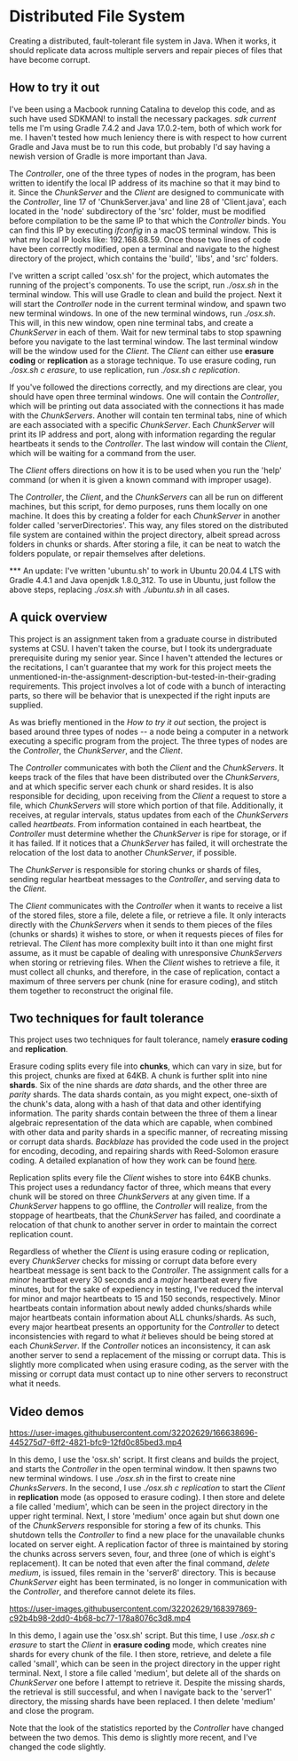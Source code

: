 # Distributed File System
Creating a distributed, fault-tolerant file system in Java. When it works, it should replicate data across multiple servers and repair pieces of files that have become corrupt.

## How to try it out
I've been using a Macbook running Catalina to develop this code, and as such have used SDKMAN! to install the necessary packages. *sdk current* tells me I'm using Gradle 7.4.2 and Java 17.0.2-tem, both of which work for me. I haven't tested how much leniency there is with respect to how current Gradle and Java must be to run this code, but probably I'd say having a newish version of Gradle is more important than Java. 

The *Controller*, one of the three types of nodes in the program, has been written to identify the local IP address of its machine so that it may bind to it. Since the *ChunkServer* and the *Client* are designed to communicate with the *Controller*, line 17 of 'ChunkServer.java' and line 28 of 'Client.java', each located in the 'node' subdirectory of the 'src' folder, must be modified before compilation to be the same IP to that which the *Controller* binds. You can find this IP by executing *ifconfig* in a macOS terminal window. This is what my local IP looks like: 192.168.68.59. Once those two lines of code have been correctly modified, open a terminal and navigate to the highest directory of the project, which contains the 'build', 'libs', and 'src' folders. 

I've written a script called 'osx.sh' for the project, which automates the running of the project's components. To use the script, run *./osx.sh* in the terminal window. This will use Gradle to clean and build the project. Next it will start the *Controller* node in the current terminal window, and spawn two new terminal windows. In one of the new terminal windows, run *./osx.sh*. This will, in this new window, open nine terminal tabs, and create a *ChunkServer* in each of them. Wait for new terminal tabs to stop spawning before you navigate to the last terminal window. The last terminal window will be the window used for the *Client*. The *Client* can either use **erasure coding** or **replication** as a storage technique. To use erasure coding, run *./osx.sh c erasure*, to use replication, run *./osx.sh c replication*. 

If you've followed the directions correctly, and my directions are clear, you should have open three terminal windows. One will contain the *Controller*, which will be printing out data associated with the connections it has made with the *ChunkServers*. Another will contain ten terminal tabs, nine of which are each associated with a specific *ChunkServer*. Each *ChunkServer* will print its IP address and port, along with information regarding the regular heartbeats it sends to the *Controller*. The last window will contain the *Client*, which will be waiting for a command from the user. 

The *Client* offers directions on how it is to be used when you run the 'help' command (or when it is given a known command with improper usage).

The *Controller*, the *Client*, and the *ChunkServers* can all be run on different machines, but this script, for demo purposes, runs them locally on one machine. It does this by creating a folder for each *ChunkServer* in another folder called 'serverDirectories'. This way, any files stored on the distributed file system are contained within the project directory, albeit spread across folders in chunks or shards. After storing a file, it can be neat to watch the folders populate, or repair themselves after deletions.

*** An update: I've written 'ubuntu.sh' to work in Ubuntu 20.04.4 LTS with Gradle 4.4.1 and Java openjdk 1.8.0_312. To use in Ubuntu, just follow the above steps, replacing *./osx.sh* with *./ubuntu.sh* in all cases.

## A quick overview

This project is an assignment taken from a graduate course in distributed systems at CSU. I haven't taken the course, but I took its undergraduate prerequisite during my senior year. Since I haven't attended the lectures or the recitations, I can't guarantee that my work for this project meets the unmentioned-in-the-assignment-description-but-tested-in-their-grading requirements. This project involves a lot of code with a bunch of interacting parts, so there will be behavior that is unexpected if the right inputs are supplied.

As was briefly mentioned in the *How to try it out* section, the project is based around three types of nodes -- a node being a computer in a network executing a specific program from the project. The three types of nodes are the *Controller*, the *ChunkServer*, and the *Client*.

The *Controller* communicates with both the *Client* and the *ChunkServers*. It keeps track of the files that have been distributed over the *ChunkServers*, and at which specific server each chunk or shard resides. It is also responsible for deciding, upon receiving from the *Client* a request to store a file, which *ChunkServers* will store which portion of that file. Additionally, it receives, at regular intervals, status updates from each of the *ChunkServers* called *heartbeats*. From information contained in each heartbeat, the *Controller* must determine whether the *ChunkServer* is ripe for storage, or if it has failed. If it notices that a *ChunkServer* has failed, it will orchestrate the relocation of the lost data to another *ChunkServer*, if possible.

The *ChunkServer* is responsible for storing chunks or shards of files, sending regular heartbeat messages to the *Controller*, and serving data to the *Client*.

The *Client* communicates with the *Controller* when it wants to receive a list of the stored files, store a file, delete a file, or retrieve a file. It only interacts directly with the *ChunkServers* when it sends to them pieces of the files (chunks or shards) it wishes to store, or when it requests pieces of files for retrieval. The *Client* has more complexity built into it than one might first assume, as it must be capable of dealing with unresponsive *ChunkServers* when storing or retrieving files. When the *Client* wishes to retrieve a file, it must collect all chunks, and therefore, in the case of replication, contact a maximum of three servers per chunk (nine for erasure coding), and stitch them together to reconstruct the original file.

## Two techniques for fault tolerance

This project uses two techniques for fault tolerance, namely **erasure coding** and **replication**.

Erasure coding splits every file into **chunks**, which can vary in size, but for this project, chunks are fixed at 64KB. A chunk is further split into nine **shards**. Six of the nine shards are *data* shards, and the other three are *parity* shards. The data shards contain, as you might expect, one-sixth of the chunk's data, along with a hash of that data and other identifying information. The parity shards contain between the three of them a linear algebraic representation of the data which are capable, when combined with other data and parity shards in a specific manner, of recreating missing or corrupt data shards. *Backblaze* has provided the code used in the project for encoding, decoding, and repairing shards with Reed-Solomon erasure coding. A detailed explanation of how they work can be found [here](https://www.backblaze.com/blog/reed-solomon/).

Replication splits every file the *Client* wishes to store into 64KB chunks. This project uses a redundancy factor of three, which means that every chunk will be stored on three *ChunkServers* at any given time. If a *ChunkServer* happens to go offline, the *Controller* will realize, from the stoppage of heartbeats, that the *ChunkServer* has failed, and coordinate a relocation of that chunk to another server in order to maintain the correct replication count.

Regardless of whether the *Client* is using erasure coding or replication, every *ChunkServer* checks for missing or corrupt data before every heartbeat message is sent back to the *Controller*. The assignment calls for a *minor* heartbeat every 30 seconds and a *major* heartbeat every five minutes, but for the sake of expediency in testing, I've reduced the interval for minor and major heartbeats to 15 and 150 seconds, respectively. Minor heartbeats contain information about newly added chunks/shards while major heartbeats contain information about ALL chunks/shards. As such, every major heartbeat presents an opportunity for the *Controller* to detect inconsistencies with regard to what *it* believes should be being stored at each *ChunkServer*. If the *Controller* notices an inconsistency, it can ask another server to send a replacement of the missing or corrupt data. This is slightly more complicated when using erasure coding, as the server with the missing or corrupt data must contact up to nine other servers to reconstruct what it needs.

## Video demos

https://user-images.githubusercontent.com/32202629/166638696-445275d7-6ff2-4821-bfc9-12fd0c85bed3.mp4

In this demo, I use the 'osx.sh' script. It first cleans and builds the project, and starts the *Controller* in the open terminal window. It then spawns two new terminal windows. I use *./osx.sh* in the first to create nine *ChunksServers*. In the second, I use *./osx.sh c replication* to start the *Client* in **replication** mode (as opposed to erasure coding). I then store and delete a file called 'medium', which can be seen in the project directory in the upper right terminal. Next, I store 'medium' once again but shut down one of the *ChunkServers* responsible for storing a few of its chunks. This shutdown tells the *Controller* to find a new place for the unavailable chunks located on server eight. A replication factor of three is maintained by storing the chunks across servers seven, four, and three (one of which is eight's replacement). It can be noted that even after the final command, *delete medium*, is issued, files remain in the 'server8' directory. This is because *ChunkServer* eight has been terminated, is no longer in communication with the *Controller*, and therefore cannot delete its files.

https://user-images.githubusercontent.com/32202629/168397869-c92b4b98-2dd0-4b68-bc77-178a8076c3d8.mp4

In this demo, I again use the 'osx.sh' script. But this time, I use *./osx.sh c erasure* to start the *Client* in **erasure coding** mode, which creates nine shards for every chunk of the file. I then store, retrieve, and delete a file called 'small', which can be seen in the project directory in the upper right terminal. Next, I store a file called 'medium', but delete all of the shards on *ChunkServer* one before I attempt to retrieve it. Despite the missing shards, the retrieval is still successful, and when I navigate back to the 'server1' directory, the missing shards have been replaced. I then delete 'medium' and close the program. 

Note that the look of the statistics reported by the *Controller* have changed between the two demos. This demo is slightly more recent, and I've changed the code slightly.
